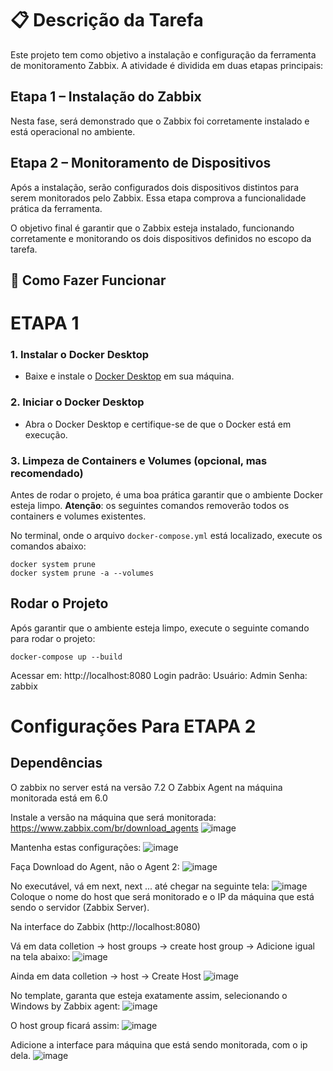# 📋 Descrição da Tarefa
Este projeto tem como objetivo a instalação e configuração da ferramenta de monitoramento Zabbix. A atividade é dividida em duas etapas principais:

## Etapa 1 – Instalação do Zabbix
Nesta fase, será demonstrado que o Zabbix foi corretamente instalado e está operacional no ambiente.

## Etapa 2 – Monitoramento de Dispositivos
Após a instalação, serão configurados dois dispositivos distintos para serem monitorados pelo Zabbix. Essa etapa comprova a funcionalidade prática da ferramenta.

O objetivo final é garantir que o Zabbix esteja instalado, funcionando corretamente e monitorando os dois dispositivos definidos no escopo da tarefa.

## 🚀 Como Fazer Funcionar

# ETAPA 1

### 1. **Instalar o Docker Desktop**
   - Baixe e instale o [Docker Desktop](https://www.docker.com/products/docker-desktop) em sua máquina.

### 2. **Iniciar o Docker Desktop**
   - Abra o Docker Desktop e certifique-se de que o Docker está em execução.

### 3. **Limpeza de Containers e Volumes (opcional, mas recomendado)**
   Antes de rodar o projeto, é uma boa prática garantir que o ambiente Docker esteja limpo. **Atenção**: os seguintes comandos removerão todos os containers e volumes existentes.

   No terminal, onde o arquivo `docker-compose.yml` está localizado, execute os comandos abaixo:

   ```
   docker system prune
   docker system prune -a --volumes

   ```
## Rodar o Projeto
Após garantir que o ambiente esteja limpo, execute o seguinte comando para rodar o projeto:

```
docker-compose up --build
```
Acessar em: http://localhost:8080
Login padrão:
   Usuário: Admin
   Senha: zabbix
   
# Configurações Para ETAPA 2

## Dependências
O zabbix no server está na versão 7.2
O Zabbix Agent na máquina monitorada está em 6.0

Instale a versão na máquina que será monitorada: https://www.zabbix.com/br/download_agents
![image](https://github.com/user-attachments/assets/34d936e0-b580-4bda-9807-30422998cc9b)

Mantenha estas configurações:
![image](https://github.com/user-attachments/assets/791cb91e-0f93-4e90-a42d-e10fe6a36e0f)

Faça Download do Agent, não o Agent 2:
![image](https://github.com/user-attachments/assets/bf73fd19-1fbb-4525-ac0e-acf9117be53a)

No executável, vá em next, next ... até chegar na seguinte tela:
![image](https://github.com/user-attachments/assets/62057bd6-3203-4c0c-86b4-6d86a777ea3f)
Coloque o nome do host que será monitorado e o IP da máquina que está sendo o servidor (Zabbix Server). 

Na interface do Zabbix (http://localhost:8080)

Vá em data colletion -> host groups -> create host group -> Adicione igual na tela abaixo:
![image](https://github.com/user-attachments/assets/7cc6f1b0-7fea-494f-9f32-9fa54e59d086)

Ainda em data colletion -> host -> Create Host
![image](https://github.com/user-attachments/assets/298d7d9d-c638-46f9-ab67-c981f32527dd)

No template, garanta que esteja exatamente assim, selecionando o Windows by Zabbix agent:
![image](https://github.com/user-attachments/assets/881d9d43-7be1-4564-bef0-6e495a0b898c)

O host group ficará assim:
![image](https://github.com/user-attachments/assets/0e947a03-d748-42d3-b9a1-246f2a9641b2)

Adicione a interface para máquina que está sendo monitorada, com o ip dela.
![image](https://github.com/user-attachments/assets/0e1d592f-7447-4cb8-aa82-43bdf6cfd526)
